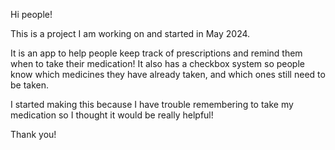 Hi people!

This is a project I am working on and started in May 2024.

It is an app to help people keep track of prescriptions and remind them when to take their medication!
It also has a checkbox system so people know which medicines they have already taken, and which ones still need to be taken.

I started making this because I have trouble remembering to take my medication so I thought it would be really helpful!

Thank you!
